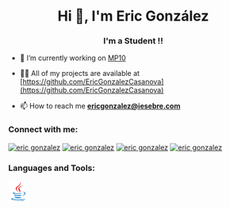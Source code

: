 <h1 align="center">Hi 👋, I'm Eric González</h1>
<h3 align="center">I'm a Student !!</h3>

- 🔭 I’m currently working on [MP10](https://github.com/EricGonzalezCasanova/EricGonzalezCasanova/new/main?readme=1)

- 👨‍💻 All of my projects are available at [https://github.com/EricGonzalezCasanova](https://github.com/EricGonzalezCasanova)

- 📫 How to reach me **ericgonzalez@iesebre.com**

<h3 align="left">Connect with me:</h3>
<p align="left">
<a href="https://twitter.com/eric gonzalez" target="blank"><img align="center" src="https://raw.githubusercontent.com/rahuldkjain/github-profile-readme-generator/master/src/images/icons/Social/twitter.svg" alt="eric gonzalez" height="30" width="40" /></a>
<a href="https://fb.com/eric gonzalez" target="blank"><img align="center" src="https://raw.githubusercontent.com/rahuldkjain/github-profile-readme-generator/master/src/images/icons/Social/facebook.svg" alt="eric gonzalez" height="30" width="40" /></a>
<a href="https://instagram.com/eric gonzalez" target="blank"><img align="center" src="https://raw.githubusercontent.com/rahuldkjain/github-profile-readme-generator/master/src/images/icons/Social/instagram.svg" alt="eric gonzalez" height="30" width="40" /></a>
<a href="https://www.youtube.com/c/eric gonzalez" target="blank"><img align="center" src="https://raw.githubusercontent.com/rahuldkjain/github-profile-readme-generator/master/src/images/icons/Social/youtube.svg" alt="eric gonzalez" height="30" width="40" /></a>
</p>

<h3 align="left">Languages and Tools:</h3>
<p align="left"> <a href="https://www.java.com" target="_blank" rel="noreferrer"> <img src="https://raw.githubusercontent.com/devicons/devicon/master/icons/java/java-original.svg" alt="java" width="40" height="40"/> </a> </p>
